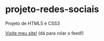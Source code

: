 # projeto-redes-sociais
 Projeto de HTML5 e CSS3

<a href="https://mitchelinoue.github.io/projeto-cordel/" target="_blank">Visite meu site!</a> (dá para rolar o feed!)
